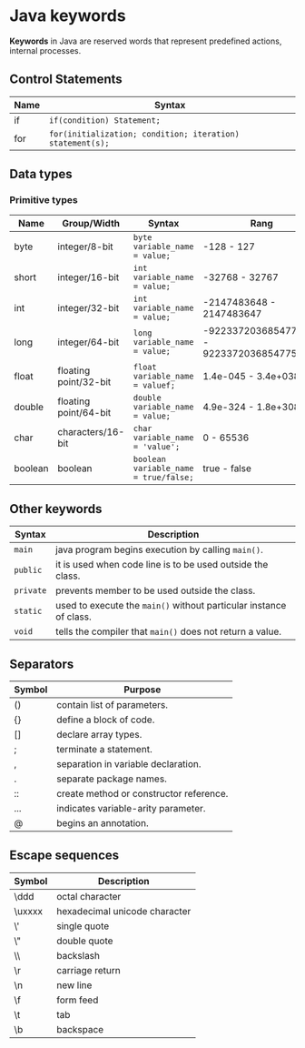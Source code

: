 # Java keywords
**Keywords** in Java are reserved words that represent predefined actions,
internal processes.


## Control Statements

| Name | Syntax |
| ---- | ------ |
| if | `if(condition) Statement;` |
| for | `for(initialization; condition; iteration) statement(s);` |


##  Data types

### Primitive types

| Name | Group/Width | Syntax | Rang |
| ---- | ----------- | ------ | ---- |
| byte | integer/8-bit | `byte variable_name = value;` | -128 - 127 |
| short | integer/16-bit | `int variable_name = value;` | -32768 - 32767 |
| int | integer/32-bit | `int variable_name = value;` | -2147483648 - 2147483647 |
| long | integer/64-bit | `long variable_name = value;` | -9223372036854775808 - 9223372036854775807 |
| float | floating point/32-bit | `float variable_name = valuef;` | 1.4e-045 - 3.4e+038 |
| double | floating point/64-bit | `double variable_name = value;` | 4.9e-324 - 1.8e+308 |
| char | characters/16-bit | `char variable_name = 'value';` | 0 - 65536 |
| boolean | boolean | `boolean variable_name = true/false;` | true - false |


## Other keywords

| Syntax | Description |
| ------ | ----------- |
| `main` | java program begins execution by calling `main()`. |
| `public` | it is used when code line is to be used outside the class. |
| `private` | prevents member to be used outside the class. |
| `static` | used to execute the `main()` without particular instance of class. |
| `void` | tells the compiler that `main()` does not return a value. |


## Separators

| Symbol | Purpose |
| ------ | ------- |
| () | contain list of parameters. |
| {} | define a block of code. |
| [] | declare array types. |
| ; | terminate a statement. |
| , | separation in variable declaration. |
| . | separate package names. |
| :: | create method or constructor reference. |
| ... | indicates variable-arity parameter. |
| @ | begins an annotation. |


## Escape sequences

| Symbol | Description |
| ------ | ----------- |
| \ddd | octal character |
| \uxxxx | hexadecimal unicode character |
| \\' | single quote |
| \\" | double quote |
| \\\ | backslash |
| \r | carriage return |
| \n | new line |
| \f | form feed |
| \t | tab |
| \b | backspace |
